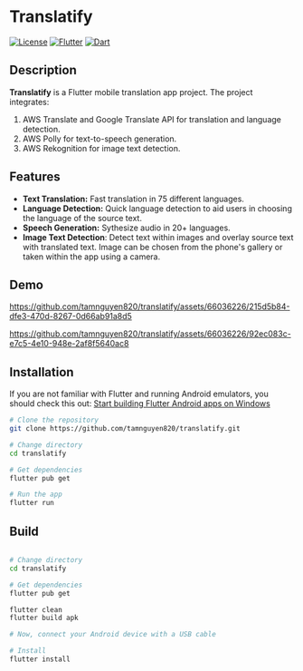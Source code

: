 # Translatify

[![License](https://img.shields.io/badge/license-MIT-blue.svg)](LICENSE)
[![Flutter](https://img.shields.io/badge/Flutter-3.16.5-blue.svg)](https://flutter.dev/)
[![Dart](https://img.shields.io/badge/Dart-3.2.3-blue.svg)](https://dart.dev/)

## Description

**Translatify** is a Flutter mobile translation app project. The project integrates: 
1. AWS Translate and Google Translate API for translation and language detection.
2. AWS Polly for text-to-speech generation.
3. AWS Rekognition for image text detection.

## Features

- **Text Translation:** Fast translation in 75 different languages.
- **Language Detection:** Quick language detection to aid users in choosing the language of the source text.
- **Speech Generation:** Sythesize audio in 20+ languages.
- **Image Text Detection**: Detect text within images and overlay source text with translated text. Image can be chosen from the phone's gallery or taken within the app using a camera.

## Demo
https://github.com/tamnguyen820/translatify/assets/66036226/215d5b84-dfe3-470d-8267-0d66ab91a8d5

https://github.com/tamnguyen820/translatify/assets/66036226/92ec083c-e7c5-4e10-948e-2af8f5640ac8

## Installation

If you are not familiar with Flutter and running Android emulators, you should check this out: [Start building Flutter Android apps on Windows](https://docs.flutter.dev/get-started/install/windows/mobile?tab=virtual)

```bash
# Clone the repository
git clone https://github.com/tamnguyen820/translatify.git

# Change directory
cd translatify

# Get dependencies
flutter pub get

# Run the app
flutter run
```

## Build
```bash

# Change directory
cd translatify

# Get dependencies
flutter pub get

flutter clean
flutter build apk

# Now, connect your Android device with a USB cable

# Install
flutter install
```
